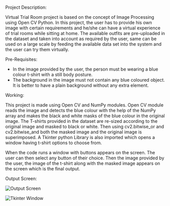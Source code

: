 Project Description: 

Virtual Trial Room project is based on the concept of Image Processing using Open CV Python. In this project, the user has to provide his own image with certain requirements and he/she can have a virtual experience of trial rooms while sitting at home.
The available outfits are pre-uploaded in the dataset and taken into account as required by the user, same can be used on a large scale by feeding the available data set into the system and the user can try them virtually.


Pre-Requisites:

- In the image provided by the user, the person must be wearing a blue colour t-shirt with a still body posture.
- The background in the image must not contain any blue coloured object. It is better to have a plain background without any extra element.


Working:

This project is made using Open CV and NumPy modules. Open CV module reads the image and detects the blue colour with the help of the NumPy array and makes the black and white masks of the blue colour in the original image. The T-shirts provided in the dataset are re-sized according to the original image and masked to black or white. Then using cv2.bitwise_or and cv2.bitwise_and both the masked image and the original image is superimposed. A Tkinter python Library is also imported which opens a window having t-shirt options to choose from. 

When the code runs a window with buttons appears on the screen. The user can then select any button of their choice. Then the image provided by the user, the image of the t-shirt along with the masked image appears on the screen which is the final output.


Output Screen:

![Output Screen](https://user-images.githubusercontent.com/61008588/187613332-c4d398c3-64e9-44bf-a0ee-368e24c3ea38.png)

![Tkinter Window](https://user-images.githubusercontent.com/61008588/187613337-54652f2d-aee1-4a86-987c-db014a43e818.png)

